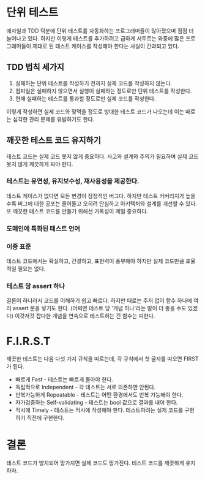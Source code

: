 # 단위 테스트

애자일과 TDD 덕분에 단위 테스트를 자동화하는 프로그래머들이 많아졌으며 점점 더 늘어나고 있다. 
하지만 이렇게 테스트를 추가하려고 급하게 서두르는 와중에 많은 프로그래머들이 제대로 된 테스트 케이스를 작성해야 한다는 사실이 간과되고 있다.

## TDD 법칙 세가지
1. 실패하는 단위 테스트를 작성하기 전까지 실제 코드를 작성하지 않는다.
1. 컴파일은 실패하지 않으면서 실행이 실패하는 정도로만 단위 테스트를 작성한다.
1. 현재 실패하는 테스트를 통과할 정도로만 실제 코드를 작성한다.

이렇게 작성하면 실제 코드와 맞먹을 정도로 방대한 테스트 코드가 나오는데 이는 때로는 심각한 관리 문제를 유발하기도 한다.

## 깨끗한 테스트 코드 유지하기
테스트 코드는 실제 코드 못지 않게 중요하다. 사고와 설계와 주의가 필요하며 실제 코드 못지 않게 깨끗하게 짜야 한다.

### 테스트는 유연성, 유지보수성, 재사용성을 제공한다.
테스트 케이스가 없다면 모든 변경이 잠정적인 버그다. 하지만 테스트 커버리지가 높을수록 버그에 대한 공포는 줄어들고 오히려 안심하고 아키텍처와 설계를 개선할 수 있다.
또 깨끗한 테스트 코드를 만들기 위해선 가독성이 제일 중요하다.

### 도메인에 특화된 테스트 언어

### 이중 표준
테스트 코드에서는 확실하고, 간결하고, 표현력이 풍부해야 하지만 실제 코드만큼 효율적일 필요는 없다.

### 테스트 당 assert 하나
결론이 하나라서 코드를 이해하기 쉽고 빠르다. 하지만 때로는 주저 없이 함수 하나에 여러 assert 문을 넣기도 한다.
(어쩌면 테스트 당 '개념 하나'라는 말이 더 좋을 수도 있겠다)
이것저것 잡다한 개념을 연속으로 테스트하는 긴 함수는 피한다.

# F.I.R.S.T
깨끗한 테스트는 다음 다섯 가지 규칙을 따르는데, 각 규칙에서 첫 글자를 따오면 FIRST가 된다.
* 빠르게 Fast - 테스트는 빠르게 돌아야 한다.
* 독립적으로 Independent - 각 테스트는 서로 의존하면 안된다.
* 반복가능하게 Repeatable - 테스트는 어떤 환경에서도 반복 가능해야 한다.
* 자가검증하는 Self-validating - 테스트는 bool 값으로 결과를 내야 한다.
* 적시에 Timely - 테스트는 적시에 작성해야 한다. 테스트하려는 실제 코드를 구현하기 직전에 구현한다.

# 결론
테스트 코드가 방치되어 망가지면 실제 코드도 망가진다. 테스트 코드를 깨끗하게 유지하자.
